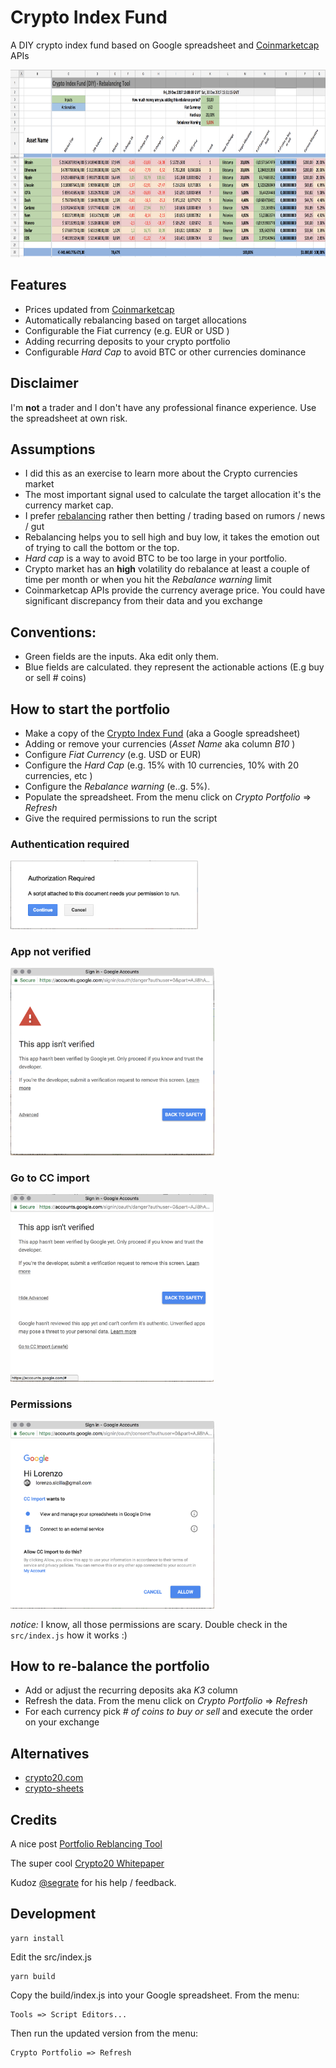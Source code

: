 # Crypto Index Fund

A DIY crypto index fund based on Google spreadsheet and [Coinmarketcap](https://coinmarketcap.com/api/) APIs

<img src="screenshots/spash.png" height="300">

## Features

* Prices updated from [Coinmarketcap](https://coinmarketcap.com)
* Automatically rebalancing based on target allocations
* Configurable the Fiat currency (e.g. EUR or USD )
* Adding recurring deposits to your crypto portfolio
* Configurable _Hard Cap_ to avoid BTC or other currencies dominance

## Disclaimer

I'm **not** a trader and I don't have any professional finance experience.
Use the spreadsheet at own risk.

## Assumptions

* I did this as an exercise to learn more about the Crypto currencies market
* The most important signal used to calculate the target allocation it's the currency market cap.
* I prefer [rebalancing](https://en.wikipedia.org/wiki/Rebalancing_investments) rather then betting / trading based on rumors / news / gut
* Rebalancing helps you to sell high and buy low, it takes the emotion out of trying to call the bottom or the top.
* _Hard cap_ is a way to avoid BTC to be too large in your portfolio.
* Crypto market has an **high** volatility do rebalance at least a couple of time per month or when you hit the _Rebalance warning_ limit
* Coinmarketcap APIs provide the currency average price. You could have significant discrepancy from their data and you exchange

## Conventions:

* Green fields are the inputs. Aka edit only them.
* Blue fields are calculated. they represent the actionable actions (E.g buy or sell # coins)

## How to start the portfolio

* Make a copy of the [Crypto Index Fund](https://goo.gl/v7ViJC) (aka a Google spreadsheet)
* Adding or remove your currencies (_Asset Name_ aka column _B10_ )
* Configure _Fiat Currency_ (e.g. USD or EUR)
* Configure the _Hard Cap_ (e.g. 15% with 10 currencies, 10% with 20 currencies, etc )
* Configure the _Rebalance warning_ (e..g. 5%).
* Populate the spreadsheet. From the menu click on _Crypto Portfolio_ => _Refresh_
* Give the required permissions to run the script

### Authentication required

<img src="screenshots/1_auth_required.png" width="300">

### App not verified

<img src="screenshots/2_app_not_verified.png" height="300">

### Go to CC import

<img src="screenshots/3_go_to_CC_import.png" height="300">

### Permissions

<img src="screenshots/4_permissions.png" height="300">

_notice:_ I know, all those permissions are scary. Double check in the `src/index.js` how it works :)

## How to re-balance the portfolio

* Add or adjust the recurring deposits aka _K3_ column
* Refresh the data. From the menu click on _Crypto Portfolio_ => _Refresh_
* For each currency pick _# of coins to buy or sell_ and execute the order on your exchange

## Alternatives

* [crypto20.com](https://crypto20.com/)
* [crypto-sheets](https://github.com/saitei/crypto-sheets)

## Credits

A nice post [Portfolio Reblancing Tool](https://steemit.com/cryptocurrency/@thorthur22/portfolio-reblancing-tool-using-google-sheets-quadruple-your-earnings)

The super cool [Crypto20 Whitepaper](https://static.crypto20.com/pdf/c20-whitepaper.pdf?_ga=2.92950557.1013622623.1514504485-1579083509.1512601968)

Kudoz [@segrate](https://twitter.com/segrate) for his help / feedback.

## Development

    yarn install

Edit the src/index.js

    yarn build

Copy the build/index.js into your Google spreadsheet. From the menu:

    Tools => Script Editors...

Then run the updated version from the menu:

    Crypto Portfolio => Refresh
